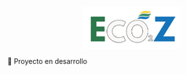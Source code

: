<p align="center">
  <img src="public/assets/img/logo/LOGO_ECO.png" alt="Logo del Proyecto" width="200"/>
</p>

🌱 Proyecto en desarrollo